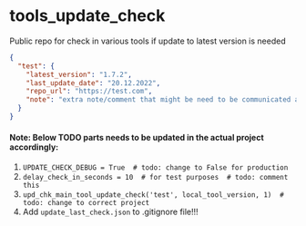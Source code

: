 # tools_update_check
Public repo for check in various tools if update to latest version is needed

```json
{
  "test": {
    "latest_version": "1.7.2",
    "last_update_date": "20.12.2022",
    "repo_url": "https://test.com",
    "note": "extra note/comment that might be need to be communicated as well"
  }
}
```

#### Note: Below TODO parts needs to be updated in the actual project accordingly:
1. `UPDATE_CHECK_DEBUG = True  # todo: change to False for production`
2. `delay_check_in_seconds = 10  # for test purposes  # todo: comment this`
3. `upd_chk_main_tool_update_check('test', local_tool_version, 1)  # todo: change to correct project`
4. Add `update_last_check.json` to .gitignore file!!!